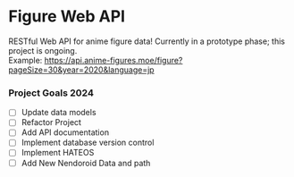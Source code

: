 # Figure Web API

RESTful Web API for anime figure data! Currently in a prototype phase; this project is ongoing. \
Example: https://api.anime-figures.moe/figure?pageSize=30&year=2020&language=jp

### Project Goals 2024
- [ ] Update data models
- [ ] Refactor Project
- [ ] Add API documentation
- [ ] Implement database version control
- [ ] Implement HATEOS
- [ ] Add New Nendoroid Data and path
